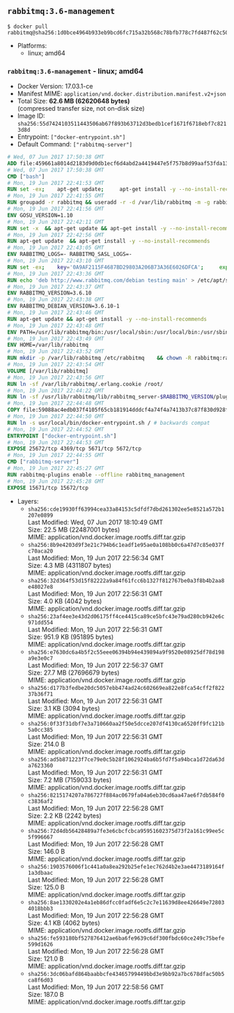 ## `rabbitmq:3.6-management`

```console
$ docker pull rabbitmq@sha256:1d0bce4964b933eb9bcd6fc715a32b568c78bfb778c7fd487f62c5080979262c
```

-	Platforms:
	-	linux; amd64

### `rabbitmq:3.6-management` - linux; amd64

-	Docker Version: 17.03.1-ce
-	Manifest MIME: `application/vnd.docker.distribution.manifest.v2+json`
-	Total Size: **62.6 MB (62620648 bytes)**  
	(compressed transfer size, not on-disk size)
-	Image ID: `sha256:55d7424103511443506ab67f893b63712d3bedb1cef1671f6718ebf7c8213d8d`
-	Entrypoint: `["docker-entrypoint.sh"]`
-	Default Command: `["rabbitmq-server"]`

```dockerfile
# Wed, 07 Jun 2017 17:50:38 GMT
ADD file:459661a8014d2183d9d0db1ecf6d4abd2a4419447e5f757b8d99aaf53fda13bc in / 
# Wed, 07 Jun 2017 17:50:38 GMT
CMD ["bash"]
# Mon, 19 Jun 2017 22:41:53 GMT
RUN set -ex; 	apt-get update; 	apt-get install -y --no-install-recommends 		gnupg2 		dirmngr 	; 	rm -rf /var/lib/apt/lists/*
# Mon, 19 Jun 2017 22:41:55 GMT
RUN groupadd -r rabbitmq && useradd -r -d /var/lib/rabbitmq -m -g rabbitmq rabbitmq
# Mon, 19 Jun 2017 22:41:56 GMT
ENV GOSU_VERSION=1.10
# Mon, 19 Jun 2017 22:42:11 GMT
RUN set -x 	&& apt-get update && apt-get install -y --no-install-recommends ca-certificates wget && rm -rf /var/lib/apt/lists/* 	&& wget -O /usr/local/bin/gosu "https://github.com/tianon/gosu/releases/download/$GOSU_VERSION/gosu-$(dpkg --print-architecture)" 	&& wget -O /usr/local/bin/gosu.asc "https://github.com/tianon/gosu/releases/download/$GOSU_VERSION/gosu-$(dpkg --print-architecture).asc" 	&& export GNUPGHOME="$(mktemp -d)" 	&& gpg --keyserver ha.pool.sks-keyservers.net --recv-keys B42F6819007F00F88E364FD4036A9C25BF357DD4 	&& gpg --batch --verify /usr/local/bin/gosu.asc /usr/local/bin/gosu 	&& rm -rf "$GNUPGHOME" /usr/local/bin/gosu.asc 	&& chmod +x /usr/local/bin/gosu 	&& gosu nobody true 	&& apt-get purge -y --auto-remove ca-certificates wget
# Mon, 19 Jun 2017 22:42:56 GMT
RUN apt-get update 	&& apt-get install -y --no-install-recommends 		erlang-asn1 		erlang-base-hipe 		erlang-crypto 		erlang-eldap 		erlang-inets 		erlang-mnesia 		erlang-nox 		erlang-os-mon 		erlang-public-key 		erlang-ssl 		erlang-xmerl 	&& rm -rf /var/lib/apt/lists/*
# Mon, 19 Jun 2017 22:43:05 GMT
ENV RABBITMQ_LOGS=- RABBITMQ_SASL_LOGS=-
# Mon, 19 Jun 2017 22:43:10 GMT
RUN set -ex; 	key='0A9AF2115F4687BD29803A206B73A36E6026DFCA'; 	export GNUPGHOME="$(mktemp -d)"; 	gpg --keyserver ha.pool.sks-keyservers.net --recv-keys "$key"; 	gpg --export "$key" > /etc/apt/trusted.gpg.d/rabbitmq.gpg; 	rm -rf "$GNUPGHOME"; 	apt-key list
# Mon, 19 Jun 2017 22:43:36 GMT
RUN echo 'deb http://www.rabbitmq.com/debian testing main' > /etc/apt/sources.list.d/rabbitmq.list
# Mon, 19 Jun 2017 22:43:37 GMT
ENV RABBITMQ_VERSION=3.6.10
# Mon, 19 Jun 2017 22:43:38 GMT
ENV RABBITMQ_DEBIAN_VERSION=3.6.10-1
# Mon, 19 Jun 2017 22:43:46 GMT
RUN apt-get update && apt-get install -y --no-install-recommends 		rabbitmq-server=$RABBITMQ_DEBIAN_VERSION 	&& rm -rf /var/lib/apt/lists/*
# Mon, 19 Jun 2017 22:43:48 GMT
ENV PATH=/usr/lib/rabbitmq/bin:/usr/local/sbin:/usr/local/bin:/usr/sbin:/usr/bin:/sbin:/bin
# Mon, 19 Jun 2017 22:43:49 GMT
ENV HOME=/var/lib/rabbitmq
# Mon, 19 Jun 2017 22:43:52 GMT
RUN mkdir -p /var/lib/rabbitmq /etc/rabbitmq 	&& chown -R rabbitmq:rabbitmq /var/lib/rabbitmq /etc/rabbitmq 	&& chmod -R 777 /var/lib/rabbitmq /etc/rabbitmq
# Mon, 19 Jun 2017 22:43:54 GMT
VOLUME [/var/lib/rabbitmq]
# Mon, 19 Jun 2017 22:43:56 GMT
RUN ln -sf /var/lib/rabbitmq/.erlang.cookie /root/
# Mon, 19 Jun 2017 22:44:22 GMT
RUN ln -sf /usr/lib/rabbitmq/lib/rabbitmq_server-$RABBITMQ_VERSION/plugins /plugins
# Mon, 19 Jun 2017 22:44:48 GMT
COPY file:59088ac4edb037f4105f65cb181914dddcf4a74f4a7413b37c87f830d928f955 in /usr/local/bin/ 
# Mon, 19 Jun 2017 22:44:50 GMT
RUN ln -s usr/local/bin/docker-entrypoint.sh / # backwards compat
# Mon, 19 Jun 2017 22:44:52 GMT
ENTRYPOINT ["docker-entrypoint.sh"]
# Mon, 19 Jun 2017 22:44:53 GMT
EXPOSE 25672/tcp 4369/tcp 5671/tcp 5672/tcp
# Mon, 19 Jun 2017 22:44:55 GMT
CMD ["rabbitmq-server"]
# Mon, 19 Jun 2017 22:45:27 GMT
RUN rabbitmq-plugins enable --offline rabbitmq_management
# Mon, 19 Jun 2017 22:45:28 GMT
EXPOSE 15671/tcp 15672/tcp
```

-	Layers:
	-	`sha256:cde19930ff63994cea33a84153c5dfdf7dbd261302ee5e8521a572b1207e0899`  
		Last Modified: Wed, 07 Jun 2017 18:10:49 GMT  
		Size: 22.5 MB (22487001 bytes)  
		MIME: application/vnd.docker.image.rootfs.diff.tar.gzip
	-	`sha256:8b9e4203d9f3e21c794b6c1eadf1e95ae0a108bb0c6a47d7c85e037fc70aca20`  
		Last Modified: Mon, 19 Jun 2017 22:56:34 GMT  
		Size: 4.3 MB (4311807 bytes)  
		MIME: application/vnd.docker.image.rootfs.diff.tar.gzip
	-	`sha256:32d364f53d15f82222a9a84f61fcc6b1327f812767be0a3f8b4b2aa8e48027e8`  
		Last Modified: Mon, 19 Jun 2017 22:56:31 GMT  
		Size: 4.0 KB (4042 bytes)  
		MIME: application/vnd.docker.image.rootfs.diff.tar.gzip
	-	`sha256:23af4ee3e43d2d06175ff4ce4415ca89ce5bfc43e79ad280cb942e6c971dd554`  
		Last Modified: Mon, 19 Jun 2017 22:56:31 GMT  
		Size: 951.9 KB (951895 bytes)  
		MIME: application/vnd.docker.image.rootfs.diff.tar.gzip
	-	`sha256:e7630dc6a4b5f2c55eee06394b94e439894a9f9520e08925df78d198a9e3e0c7`  
		Last Modified: Mon, 19 Jun 2017 22:56:37 GMT  
		Size: 27.7 MB (27696679 bytes)  
		MIME: application/vnd.docker.image.rootfs.diff.tar.gzip
	-	`sha256:d177b3fedbe20dc5057ebb474ad24c602669ea822e8fca54cff2f82237b36f71`  
		Last Modified: Mon, 19 Jun 2017 22:56:31 GMT  
		Size: 3.1 KB (3094 bytes)  
		MIME: application/vnd.docker.image.rootfs.diff.tar.gzip
	-	`sha256:0f33f31dbf7e3a710660aa2f50e5dcce207df4130ca6520ff9fc121b5a0cc385`  
		Last Modified: Mon, 19 Jun 2017 22:56:31 GMT  
		Size: 214.0 B  
		MIME: application/vnd.docker.image.rootfs.diff.tar.gzip
	-	`sha256:ad5b871223f7ce79e0c5b28f1062924ba6b5fd7f5a94bca1d72da63da7623360`  
		Last Modified: Mon, 19 Jun 2017 22:56:31 GMT  
		Size: 7.2 MB (7159033 bytes)  
		MIME: application/vnd.docker.image.rootfs.diff.tar.gzip
	-	`sha256:8215174207a786727f884ac0679fa04a6eb30cd6aa47ae6f7db584f0c3836af2`  
		Last Modified: Mon, 19 Jun 2017 22:56:28 GMT  
		Size: 2.2 KB (2242 bytes)  
		MIME: application/vnd.docker.image.rootfs.diff.tar.gzip
	-	`sha256:72d4db56428489a7fe3e6cbcfcbca95951602375d73f2a161c99ee5c5f996667`  
		Last Modified: Mon, 19 Jun 2017 22:56:28 GMT  
		Size: 146.0 B  
		MIME: application/vnd.docker.image.rootfs.diff.tar.gzip
	-	`sha256:1903576006f1c441a0a8ea292b25efe1ec762d4b2e3ae4473189164f1a3dbaac`  
		Last Modified: Mon, 19 Jun 2017 22:56:28 GMT  
		Size: 125.0 B  
		MIME: application/vnd.docker.image.rootfs.diff.tar.gzip
	-	`sha256:8ae1330202e4a1eb86dfcc0fadf6e5c2c7e11639d8ee426649e728034018bbb3`  
		Last Modified: Mon, 19 Jun 2017 22:56:28 GMT  
		Size: 4.1 KB (4062 bytes)  
		MIME: application/vnd.docker.image.rootfs.diff.tar.gzip
	-	`sha256:fe593180bf527876412ae6ba6fe9639c6df300fbdc60ce249c75befe599d1626`  
		Last Modified: Mon, 19 Jun 2017 22:56:28 GMT  
		Size: 121.0 B  
		MIME: application/vnd.docker.image.rootfs.diff.tar.gzip
	-	`sha256:3dc06bafd864baabbcfe43465799449bbd3e9bb92a7bc678dfac50b5ca8f6d03`  
		Last Modified: Mon, 19 Jun 2017 22:58:56 GMT  
		Size: 187.0 B  
		MIME: application/vnd.docker.image.rootfs.diff.tar.gzip
